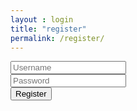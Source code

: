 ```yaml
---
layout : login
title: "register"
permalink: /register/
---
```

<dl>
    <div class="container">
    <div class="row">
        <div class="col-xs-12">
        <img src="../../images/guideme.png" class="logo_login" alt="">            
            <form id="register-form" class="form-signin">
                <input id="name1" type="text" class="form-control" placeholder="Username"/>
                <br>
                <input id="pw" type="password" class="form-control" placeholder="Password"/>
                <br>
                <input id="rgstr_btn" type="submit" name="register" value="Register" class="btn btn-default btn-block btn-custom margin-button_login " onClick="store()"/>
            </form>
        </div>
    </div>
</div>
</dl>
